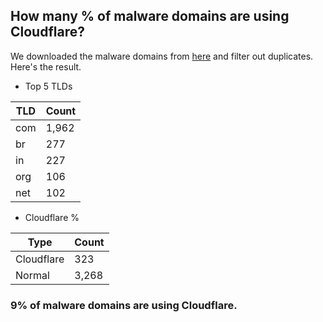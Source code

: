 ## How many % of malware domains are using Cloudflare?


We downloaded the malware domains from [here](https://urlhaus.abuse.ch) and filter out duplicates.
Here's the result.


[//]: # (start replacement)


- Top 5 TLDs

| TLD | Count |
| --- | --- |
| com | 1,962 |
| br | 277 |
| in | 227 |
| org | 106 |
| net | 102 |


- Cloudflare %

| Type | Count |
| --- | --- |
| Cloudflare | 323 |
| Normal | 3,268 |


### 9% of malware domains are using Cloudflare.